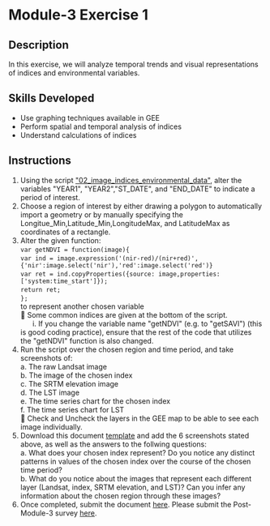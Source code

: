 # Module-3 Exercise 1
## Description
In this exercise, we will analyze temporal trends and visual representations of indices and environmental variables.

## Skills Developed
- Use graphing techniques available in GEE
- Perform spatial and temporal analysis of indices 
- Understand calculations of indices

## Instructions
1. Using the script ["02_image_indices_environmental_data"](https://github.com/SERVIR-WA/GALUP/wiki/Scripts#02_image_indices_environmental_data), alter the variables "YEAR1", "YEAR2","ST_DATE", and "END_DATE" to indicate a period of interest.
2. Choose a region of interest by either drawing a polygon to automatically import a geometry or by manually specifying the Longitue_Min,Latitude_Min,LongitudeMax, and LatitudeMax as coordinates of a rectangle.
3. Alter the given function: <br> ```var getNDVI = function(image){``` <br>
  ```var ind = image.expression('(nir-red)/(nir+red)',{'nir':image.select('nir'),'red':image.select('red')}``` <br>
  ```var ret = ind.copyProperties({source: image,properties: ['system:time_start']});``` <br>
  ```return ret;``` <br>
  ```};``` <br> 
  to represent another chosen variable <br>
 :pushpin: Some common indices are given at the bottom of the script. <br>
 &nbsp;&nbsp;&nbsp;&nbsp;&nbsp;&nbsp;i. If you change the variable name "getNDVI" (e.g. to "getSAVI") (this is good coding practice), ensure that the rest of the code that utilizes the "getNDVI" function is also changed.
3. Run the script over the chosen region and time period, and take screenshots of: <br>
    a. The raw Landsat image <br>
    b. The image of the chosen index <br>
    c. The SRTM elevation image <br>
    d. The LST image <br>
    e. The time series chart for the chosen index <br>
    f. The time series chart for LST <br>
  :pushpin: Check and Uncheck the layers in the GEE map to be able to see each image individually. 
5. Download this document [template](https://github.com/ecodynlab/GALUP/files/7550880/WS2_M3E1_Template.docx) and add the 6 screenshots stated above, as well as the answers to the follwing questions:<br>
    a. What does your chosen index represent? Do you notice any distinct patterns in values of the chosen index over the course of the chosen time period? <br>
    b. What do you notice about the images that represent each different layer (Landsat, index, SRTM elevation, and LST)? Can you infer any information about the chosen region through these images? <br>
5. Once completed, submit the document <a href="https://github.com/ecodyn/GALUP/issues/new?assignees=&labels=exercise+w2m2&template=w2m2-exercise-submission.md&title=Module+2+exercises+%5Breplace+with+your+name%5D" title="here">here</a>\. Please submit the Post-Module-3 survey [here](https://ufl.qualtrics.com/jfe/form/SV_bpjF7THHLlhtWCO).
